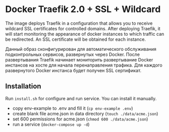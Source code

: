 # Docker Traefik 2.0 + SSL + Wildcard

The image deploys Traefik in a configuration that allows you to receive wildcard SSL certificates for controlled domains.
After deploying Traefik, it will start monitoring the appearance of docker instances to which traffic can be redirected. An SSL certificate will be obtained for each instance.

Данный образ сконфигурирован для автоматического обслуживания подконтрольных сервисов, развернутых через Docker. 
После развертывания Traefik начинает мониторить развертывание Docker инстансов на хосте для начала перенаправления трафика. Для каждого развернутого Docker инстанса будет получен SSL сертификат.

## Installation

Run `install.sh` for configure and run service. You can install it manually.

- copy env-example to .env and fill it (`cp env-example .env`)
- create blank file acme.json in data directory (`touch ./data/acme.json`)
- set 600 permissions for acme.json (`chmod 600 ./data/acme.json`)
- run a service (`docker-compose up -d`)
